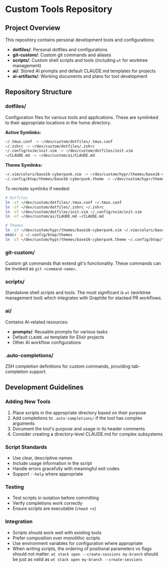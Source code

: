 # Custom Tools Repository

## Project Overview
This repository contains personal development tools and configurations:
- **dotfiles/**: Personal dotfiles and configurations
- **git-custom/**: Custom git commands and aliases
- **scripts/**: Custom shell scripts and tools (including `wt` for worktree management)
- **ai/**: Stored AI prompts and default CLAUDE.md templates for projects
- **ai-artifacts/**: Working documents and plans for tool development

## Repository Structure

### dotfiles/
Configuration files for various tools and applications. These are symlinked to their appropriate locations in the home directory.

**Active Symlinks:**
```bash
~/.tmux.conf -> ~/dev/custom/dotfiles/.tmux.conf
~/.zshrc -> ~/dev/custom/dotfiles/.zshrc
~/.config/nvim/init.vim -> ~/dev/custom/dotfiles/init.vim
~/CLAUDE.md -> ~/dev/custom/ai/CLAUDE.md
```

**Theme Symlinks:**
```bash
~/.vim/colors/base16-cyberpunk.vim -> ~/dev/custom/hypr/themes/base16-cyberpunk.vim
~/.config/btop/themes/base16-cyberpunk.theme -> ~/dev/custom/hypr/themes/base16-cyberpunk.theme
```

To recreate symlinks if needed:
```bash
# Dotfiles
ln -sf ~/dev/custom/dotfiles/.tmux.conf ~/.tmux.conf
ln -sf ~/dev/custom/dotfiles/.zshrc ~/.zshrc
ln -sf ~/dev/custom/dotfiles/init.vim ~/.config/nvim/init.vim
ln -sf ~/dev/custom/ai/CLAUDE.md ~/CLAUDE.md

# Themes
ln -sf ~/dev/custom/hypr/themes/base16-cyberpunk.vim ~/.vim/colors/base16-cyberpunk.vim
mkdir -p ~/.config/btop/themes
ln -sf ~/dev/custom/hypr/themes/base16-cyberpunk.theme ~/.config/btop/themes/base16-cyberpunk.theme
```

### git-custom/
Custom git commands that extend git's functionality. These commands can be invoked as `git <command-name>`.

### scripts/
Standalone shell scripts and tools. The most significant is `wt` (worktree management tool) which integrates with Graphite for stacked PR workflows.

### ai/
Contains AI-related resources:
- **prompts/**: Reusable prompts for various tasks
- Default `CLAUDE.md` template for Elixir projects
- Other AI workflow configurations

### .auto-completions/
ZSH completion definitions for custom commands, providing tab-completion support.

## Development Guidelines

### Adding New Tools
1. Place scripts in the appropriate directory based on their purpose
2. Add completions to `.auto-completions/` if the tool has complex arguments
3. Document the tool's purpose and usage in its header comments
4. Consider creating a directory-level CLAUDE.md for complex subsystems

### Script Standards
- Use clear, descriptive names
- Include usage information in the script
- Handle errors gracefully with meaningful exit codes
- Support `--help` where appropriate

### Testing
- Test scripts in isolation before committing
- Verify completions work correctly
- Ensure scripts are executable (`chmod +x`)

### Integration
- Scripts should work well with existing tools
- Prefer composition over monolithic scripts
- Use environment variables for configuration where appropriate
- When writing scripts, the ordering of positional parameters vs flags should not matter. `wt stack open --create-sessions my-branch` should be just as valid as `wt stack open my-branch --create-sessions`
